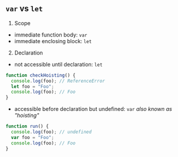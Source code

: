 ## `var` vs `let`
1. Scope
- immediate function body: `var`
- immediate enclosing block: `let`

2. Declaration
- not accessible until declaration: `let`
```javascript
function checkHoisting() {
  console.log(foo); // ReferenceError
  let foo = "Foo";
  console.log(foo); // Foo
}
```
- accessible before declaration but undefined: `var`
_also known as "hoisting"_
```javascript
function run() {
  console.log(foo); // undefined
  var foo = "Foo";
  console.log(foo); // Foo
}
```
